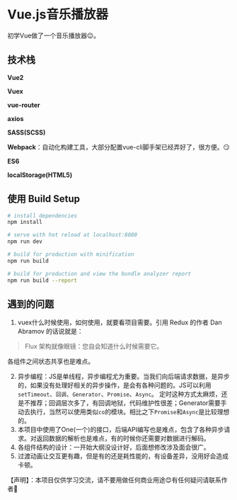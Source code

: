 # Vue.js音乐播放器
初学Vue做了一个音乐播放器😉。

## 技术栈
**Vue2**

**Vuex**

**vue-router**

**axios**

**SASS(SCSS)**

**Webpack**：自动化构建工具，大部分配置vue-cli脚手架已经弄好了，很方便。😏

**ES6**

**localStorage(HTML5)**

## 使用 Build Setup

``` bash
# install dependencies
npm install

# serve with hot reload at localhost:8080
npm run dev

# build for production with minification
npm run build

# build for production and view the bundle analyzer report
npm run build --report
```

## 遇到的问题
1. vuex什么时候使用，如何使用，就要看项目需要。引用 Redux 的作者 Dan Abramov 的话说就是：

  > Flux 架构就像眼镜：您自会知道什么时候需要它。

  各组件之间状态共享也是难点。

2. 异步编程：JS是单线程，异步编程尤为重要。当我们向后端请求数据，是异步的，如果没有处理好相关的异步操作，是会有各种问题的。JS可以利用`setTimeout`、`回调`、`Generator`、`Promise`、`Async`。
定时这种方式太麻烦，还是不推荐；回调层次多了，有回调地狱，代码维护性很差；Generator需要手动去执行，当然可以使用类似`co`的模块。相比之下`Promise`和`Async`是比较理想的。
3. 本项目中使用了One(一个)的接口，后端API编写也是难点，包含了各种异步请求。对返回数据的解析也是难点，有的时候你还需要对数据进行解码。
4. 各组件结构的设计：一开始大纲没设计好，后面想修改涉及面会很广。
5. 过渡动画让交互更有趣，但是有的还是耗性能的，有设备差异，没用好会造成卡顿。

【声明】：本项目仅供学习交流，请不要用做任何商业用途😊有任何疑问请联系作者📩

